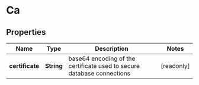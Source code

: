 

# Ca


## Properties

| Name | Type | Description | Notes |
|------------ | ------------- | ------------- | -------------|
|**certificate** | **String** | base64 encoding of the certificate used to secure database connections |  [readonly] |



